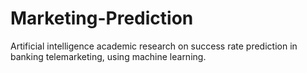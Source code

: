 # Marketing-Prediction
Artificial intelligence academic research on success rate prediction in banking telemarketing, using machine learning.
